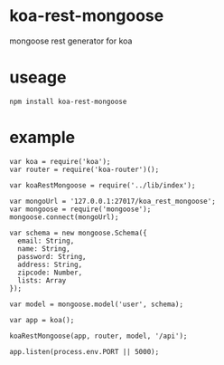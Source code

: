 # koa-rest-mongoose
mongoose rest generator for koa

# useage

`npm install koa-rest-mongoose`

# example

```
var koa = require('koa');
var router = require('koa-router')();

var koaRestMongoose = require('../lib/index');

var mongoUrl = '127.0.0.1:27017/koa_rest_mongoose';
var mongoose = require('mongoose');
mongoose.connect(mongoUrl);

var schema = new mongoose.Schema({
  email: String,
  name: String,
  password: String,
  address: String,
  zipcode: Number,
  lists: Array
});

var model = mongoose.model('user', schema);

var app = koa();

koaRestMongoose(app, router, model, '/api');

app.listen(process.env.PORT || 5000);
```